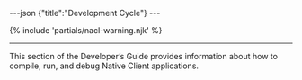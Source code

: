 ---json {"title":"Development Cycle"} ---

{% include 'partials/nacl-warning.njk' %}

------------------------------------------------------------------------

This section of the Developer’s Guide provides information about how to compile, run, and debug Native Client applications.
